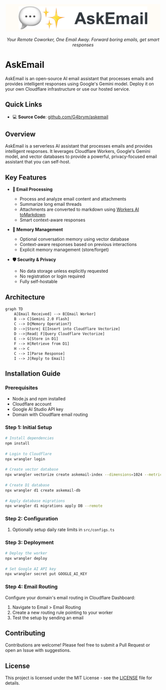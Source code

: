 <div align="center">
  <a href="https://github.com/G4brym/askemail/">
    <img src="https://raw.githubusercontent.com/G4brym/askemail/refs/heads/main/docs/logo.png" width="500" height="auto" alt="AskEmail"/>
  </a>
</div>

<p align="center">
    <em>Your Remote Coworker, One Email Away. Forward boring emails, get smart responses</em>
</p>

# AskEmail

AskEmail is an open-source AI email assistant that processes emails and provides intelligent responses using Google's Gemini model. Deploy it on your own Cloudflare infrastructure or use our hosted service.

## Quick Links

- 💻 **Source Code**: [github.com/G4brym/askemail](https://github.com/G4brym/askemail)

## Overview

AskEmail is a serverless AI assistant that processes emails and provides intelligent responses. It leverages Cloudflare Workers, Google's Gemini model, and vector databases to provide a powerful, privacy-focused email assistant that you can self-host.

## Key Features

- **📧 Email Processing**
	- Process and analyze email content and attachments
	- Summarize long email threads
	- Attachments are converted to markdown using [Workers AI toMarkdown](https://developers.cloudflare.com/workers-ai/features/markdown-conversion/)
	- Smart context-aware responses

- **🧠 Memory Management**
	- Optional conversation memory using vector database
	- Context-aware responses based on previous interactions
	- Explicit memory management (store/forget)

- **🛡️ Security & Privacy**
	- No data storage unless explicitly requested
	- No registration or login required
	- Fully self-hostable

## Architecture

```mermaid
graph TD
    A[Email Received] --> B[Email Worker]
    B --> C[Gemini 2.0 Flash]
    C --> D{Memory Operation?}
    D -->|Store| E[Insert into Cloudflare Vectorize]
    D -->|Read| F[Query Cloudflare Vectorize]
    E --> G[Store in D1]
    F --> H[Retrieve from D1]
    H --> C
    C --> I[Parse Response]
    I --> J[Reply to Email]
```

## Installation Guide

### Prerequisites
- Node.js and npm installed
- Cloudflare account
- Google AI Studio API key
- Domain with Cloudflare email routing

### Step 1: Initial Setup
```bash
# Install dependencies
npm install

# Login to Cloudflare
npx wrangler login

# Create vector database
npx wrangler vectorize create askemail-index --dimensions=1024 --metric=cosine

# Create D1 database
npx wrangler d1 create askemail-db

# Apply database migrations
npx wrangler d1 migrations apply DB --remote
```

### Step 2: Configuration
1. Optionally setup daily rate limits in `src/configs.ts`

### Step 3: Deployment
```bash
# Deploy the worker
npx wrangler deploy

# Set Google AI API key
npx wrangler secret put GOOGLE_AI_KEY
```

### Step 4: Email Routing
Configure your domain's email routing in Cloudflare Dashboard:
1. Navigate to Email > Email Routing
2. Create a new routing rule pointing to your worker
3. Test the setup by sending an email

## Contributing

Contributions are welcome! Please feel free to submit a Pull Request or open an Issue with suggestions.

## License

This project is licensed under the MIT License - see the [LICENSE](LICENSE) file for details.

